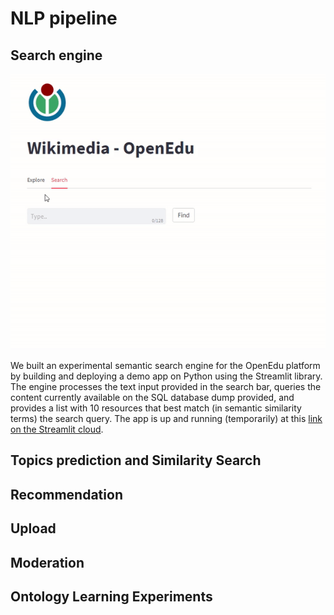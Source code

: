 # NLP pipeline
## Search engine
![Alt Text](https://github.com/WomenPlusPlus/deploy-impact-22-openedu-e/blob/Restructure/src/NLP/Content%20SearchDemo%20App/search_engine_video.gif)

We built an experimental semantic search engine for the OpenEdu platform by building and deploying a demo app on Python using the Streamlit library. The engine processes the text input provided in the search bar, queries the content currently available on the SQL database dump provided, and provides a list with 10 resources that best match (in semantic similarity terms) the search query. The app is up and running (temporarily) at this [link on the Streamlit cloud](https://slashlan-test-streamlit-openedu-search-engine-app-test-0qqrve.streamlit.app/). 

## Topics prediction and Similarity Search

## Recommendation

## Upload

## Moderation

## Ontology Learning Experiments

